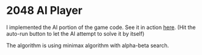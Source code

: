 # 2048 AI Player

I implemented the AI portion of the game code.
See it in action [here](https://michaelzhao007.github.io/2048aiplayer/). (Hit the auto-run button to let the AI attempt to solve it by itself)

The algorithm is using minimax algorithm with alpha-beta search. 


